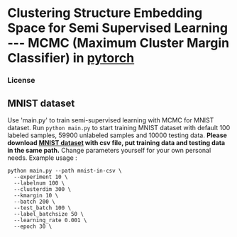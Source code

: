 # Clustering Structure Embedding Space for Semi Supervised Learning --- MCMC (Maximum Cluster Margin Classifier) in [pytorch](https://pytorch.org/)
### License

## MNIST dataset
Use 'main.py' to train semi-supervised learning with MCMC for MNIST dataset. Run `python main.py` to start training MNIST dataset with default 100 labeled samples, 59900 unlabeled samples and 10000 testing data. **Please download [MNIST dataset](https://www.kaggle.com/oddrationale/mnist-in-csv) with csv file, put training data and testing data in the same path.** Change parameters yourself for your own personal needs. Example usage : 
```
python main.py --path mnist-in-csv \
  --experiment 10 \
  --labelnum 100 \
  --clusterdim 300 \
  --kmargin 10 \
  --batch 200 \
  --test_batch 100 \
  --label_batchsize 50 \
  --learning_rate 0.001 \
  --epoch 30 \
```

